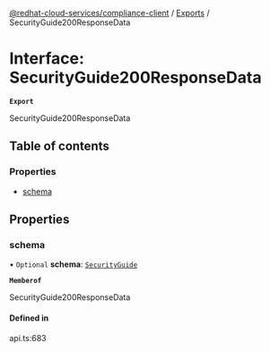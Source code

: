 [@redhat-cloud-services/compliance-client](../README.md) / [Exports](../modules.md) / SecurityGuide200ResponseData

# Interface: SecurityGuide200ResponseData

**`Export`**

SecurityGuide200ResponseData

## Table of contents

### Properties

- [schema](SecurityGuide200ResponseData.md#schema)

## Properties

### schema

• `Optional` **schema**: [`SecurityGuide`](SecurityGuide.md)

**`Memberof`**

SecurityGuide200ResponseData

#### Defined in

api.ts:683
